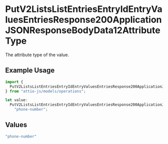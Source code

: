 # PutV2ListsListEntriesEntryIdEntryValuesEntriesResponse200ApplicationJSONResponseBodyData12AttributeType

The attribute type of the value.

## Example Usage

```typescript
import {
  PutV2ListsListEntriesEntryIdEntryValuesEntriesResponse200ApplicationJSONResponseBodyData12AttributeType,
} from "attio-js/models/operations";

let value:
  PutV2ListsListEntriesEntryIdEntryValuesEntriesResponse200ApplicationJSONResponseBodyData12AttributeType =
    "phone-number";
```

## Values

```typescript
"phone-number"
```